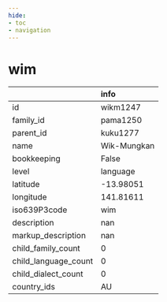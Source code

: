 ```yaml
---
hide:
- toc
- navigation
---
```

# wim
|                      | info        |
|:---------------------|:------------|
| id                   | wikm1247    |
| family_id            | pama1250    |
| parent_id            | kuku1277    |
| name                 | Wik-Mungkan |
| bookkeeping          | False       |
| level                | language    |
| latitude             | -13.98051   |
| longitude            | 141.81611   |
| iso639P3code         | wim         |
| description          | nan         |
| markup_description   | nan         |
| child_family_count   | 0           |
| child_language_count | 0           |
| child_dialect_count  | 0           |
| country_ids          | AU          |